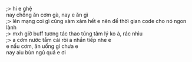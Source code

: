 ;> hi e ghệ<br>
nay chồng ăn cơm gà, nay   e ăn gì<br>
;> lên mạng coi gì cũng xàm xàm hết e nên để thời gian code cho nó ngon lành<br>
;> mxh giờ buff tương tác thao túng tâm lý ko à, rác nhìu<br>
;> a cơm nước tắm cái ròi a nhắn tiếp nhe e<br>
e nấu cơm, ăn uống gì chưa e<br>
nay aiu bùn ngủ quá e ơi
